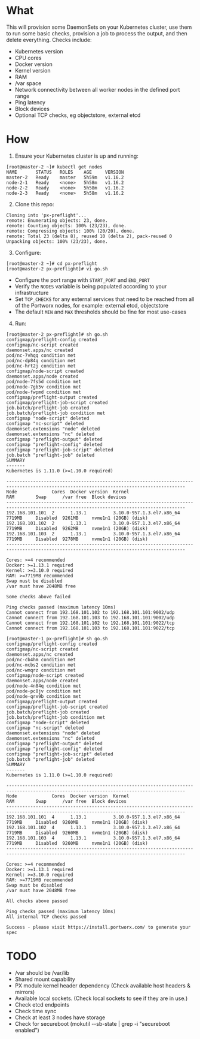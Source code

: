 # What

This will provision some DaemonSets on your Kubernetes cluster, use them to run some basic checks, provision a job to process the output, and then delete everything. Checks include:
 * Kubernetes version
 * CPU cores
 * Docker version
 * Kernel version
 * RAM
 * /var space
 * Network connectivity between all worker nodes in the defined port range
 * Ping latency
 * Block devices
 * Optional TCP checks, eg objectstore, external etcd

# How

1. Ensure your Kubernetes cluster is up and running:
```
[root@master-2 ~]# kubectl get nodes
NAME       STATUS   ROLES    AGE     VERSION
master-2   Ready    master   5h59m   v1.16.2
node-2-1   Ready    <none>   5h58m   v1.16.2
node-2-2   Ready    <none>   5h58m   v1.16.2
node-2-3   Ready    <none>   5h58m   v1.16.2
```

2. Clone this repo:
```
Cloning into 'px-preflight'...
remote: Enumerating objects: 23, done.
remote: Counting objects: 100% (23/23), done.
remote: Compressing objects: 100% (20/20), done.
remote: Total 23 (delta 8), reused 10 (delta 2), pack-reused 0
Unpacking objects: 100% (23/23), done.
```

3. Configure:
```
[root@master-2 ~]# cd px-preflight
[root@master-2 px-preflight]# vi go.sh
```

 * Configure the port range with `START_PORT` and `END_PORT`
 * Verify the `NODES` variable is being populated according to your infrastructure
 * Set `TCP_CHECKS` for any external services that need to be reached from all of the Portworx nodes, for example: external etcd, objectstore
 * The default `MIN` and `MAX` thresholds should be fine for most use-cases

4. Run:
```
[root@master-2 px-preflight]# sh go.sh
configmap/preflight-config created
configmap/nc-script created
daemonset.apps/nc created
pod/nc-7vhqq condition met
pod/nc-dp84q condition met
pod/nc-hrt2j condition met
configmap/node-script created
daemonset.apps/node created
pod/node-7fs5d condition met
pod/node-7gb5v condition met
pod/node-fwpmd condition met
configmap/preflight-output created
configmap/preflight-job-script created
job.batch/preflight-job created
job.batch/preflight-job condition met
configmap "node-script" deleted
configmap "nc-script" deleted
daemonset.extensions "node" deleted
daemonset.extensions "nc" deleted
configmap "preflight-output" deleted
configmap "preflight-config" deleted
configmap "preflight-job-script" deleted
job.batch "preflight-job" deleted
SUMMARY
-------
Kubernetes is 1.11.0 (>=1.10.0 required)

-----------------------------------------------------------------------------------------------------------------------------------------
Node             Cores  Docker version  Kernel                      RAM        Swap      /var free  Block devices
-----------------------------------------------------------------------------------------------------------------------------------------
192.168.101.101  2      1.13.1          3.10.0-957.1.3.el7.x86_64   7719MB     Disabled  9261MB     nvme1n1 (20GB) (disk)
192.168.101.102  2      1.13.1          3.10.0-957.1.3.el7.x86_64   7719MB     Disabled  9262MB     nvme1n1 (20GB) (disk)
192.168.101.103  2      1.13.1          3.10.0-957.1.3.el7.x86_64   7719MB     Disabled  9278MB     nvme1n1 (20GB) (disk)
-----------------------------------------------------------------------------------------------------------------------------------------

Cores: >=4 recommended
Docker: >=1.13.1 required
Kernel: >=3.10.0 required
RAM: >=7719MB recommended
Swap must be disabled
/var must have 2048MB free

Some checks above failed

Ping checks passed (maximum latency 10ms)
Cannot connect from 192.168.101.102 to 192.168.101.101:9002/udp
Cannot connect from 192.168.101.103 to 192.168.101.101:9002/udp
Cannot connect from 192.168.101.102 to 192.168.101.101:9022/tcp
Cannot connect from 192.168.101.103 to 192.168.101.101:9022/tcp
```

```
[root@master-1 px-preflight]# sh go.sh
configmap/preflight-config created
configmap/nc-script created
daemonset.apps/nc created
pod/nc-cb4hm condition met
pod/nc-mcbs2 condition met
pod/nc-wmqrz condition met
configmap/node-script created
daemonset.apps/node created
pod/node-4n84q condition met
pod/node-pc8jv condition met
pod/node-qrx9b condition met
configmap/preflight-output created
configmap/preflight-job-script created
job.batch/preflight-job created
job.batch/preflight-job condition met
configmap "node-script" deleted
configmap "nc-script" deleted
daemonset.extensions "node" deleted
daemonset.extensions "nc" deleted
configmap "preflight-output" deleted
configmap "preflight-config" deleted
configmap "preflight-job-script" deleted
job.batch "preflight-job" deleted
SUMMARY
-------
Kubernetes is 1.11.0 (>=1.10.0 required)

-----------------------------------------------------------------------------------------------------------------------------------------
Node             Cores  Docker version  Kernel                      RAM        Swap      /var free  Block devices
-----------------------------------------------------------------------------------------------------------------------------------------
192.168.101.101  4      1.13.1          3.10.0-957.1.3.el7.x86_64   7719MB     Disabled  9260MB     nvme1n1 (20GB) (disk)
192.168.101.102  4      1.13.1          3.10.0-957.1.3.el7.x86_64   7719MB     Disabled  9260MB     nvme1n1 (20GB) (disk)
192.168.101.103  4      1.13.1          3.10.0-957.1.3.el7.x86_64   7719MB     Disabled  9260MB     nvme1n1 (20GB) (disk)
-----------------------------------------------------------------------------------------------------------------------------------------

Cores: >=4 recommended
Docker: >=1.13.1 required
Kernel: >=3.10.0 required
RAM: >=7719MB recommended
Swap must be disabled
/var must have 2048MB free

All checks above passed

Ping checks passed (maximum latency 10ms)
All internal TCP checks passed

Success - please visit https://install.portworx.com/ to generate your spec
```

# TODO

 * /var should be /var/lib
 * Shared mount capability
 * PX module kernel header dependency (Check available host headers & mirrors)
 * Available local sockets. (Check local sockets to see if they are in use.)
 * Check etcd endpoints
 * Check time sync
 * Check at least 3 nodes have storage
 * Check for secureboot (mokutil --sb-state | grep -i "secureboot enabled")
